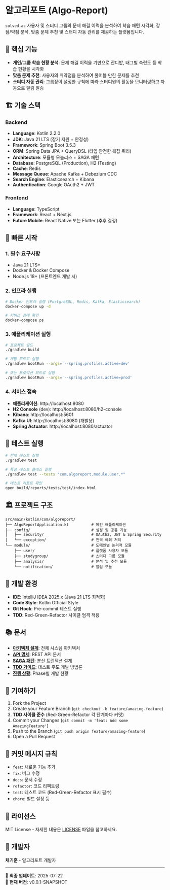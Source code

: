 # 알고리포트 (Algo-Report)

`solved.ac` 사용자 및 스터디 그룹의 문제 해결 이력을 분석하여 학습 패턴 시각화, 강점/약점 분석, 맞춤 문제 추천 및 스터디 자동 관리를 제공하는 플랫폼입니다.

## 🎯 핵심 기능

- **개인/그룹 학습 현황 분석**: 문제 해결 이력을 기반으로 잔디밭, 태그별 숙련도 등 학습 현황을 시각화
- **맞춤 문제 추천**: 사용자의 취약점을 분석하여 풀어볼 만한 문제를 추천
- **스터디 자동 관리**: 그룹장이 설정한 규칙에 따라 스터디원의 활동을 모니터링하고 자동으로 알림 발송

## 🏗️ 기술 스택

### **Backend**
- **Language**: Kotlin 2.2.0
- **JDK**: Java 21 LTS (장기 지원 + 안정성)
- **Framework**: Spring Boot 3.5.3
- **ORM**: Spring Data JPA + QueryDSL (타입 안전한 복잡 쿼리)
- **Architecture**: 모듈형 모놀리스 + SAGA 패턴
- **Database**: PostgreSQL (Production), H2 (Testing)
- **Cache**: Redis
- **Message Queue**: Apache Kafka + Debezium CDC
- **Search Engine**: Elasticsearch + Kibana
- **Authentication**: Google OAuth2 + JWT

### **Frontend**
- **Language**: TypeScript
- **Framework**: React + Next.js
- **Future Mobile**: React Native 또는 Flutter (추후 결정)

## 🚀 빠른 시작

### 1. 필수 요구사항

- Java 21 LTS+
- Docker & Docker Compose
- Node.js 18+ (프론트엔드 개발 시)

### 2. 인프라 실행

```bash
# Docker 인프라 실행 (PostgreSQL, Redis, Kafka, Elasticsearch)
docker-compose up -d

# 서비스 상태 확인
docker-compose ps
```

### 3. 애플리케이션 실행

```bash
# 프로젝트 빌드
./gradlew build

# 개발 모드로 실행
./gradlew bootRun --args='--spring.profiles.active=dev'

# 또는 프로덕션 모드로 실행
./gradlew bootRun --args='--spring.profiles.active=prod'
```

### 4. 서비스 접속

- **애플리케이션**: http://localhost:8080
- **H2 Console** (dev): http://localhost:8080/h2-console
- **Kibana**: http://localhost:5601
- **Kafka UI**: http://localhost:8080 (개발용)
- **Spring Actuator**: http://localhost:8080/actuator

## 🧪 테스트 실행

```bash
# 전체 테스트 실행
./gradlew test

# 특정 테스트 클래스 실행
./gradlew test --tests "com.algoreport.module.user.*"

# 테스트 리포트 확인
open build/reports/tests/test/index.html
```

## 🏛️ 프로젝트 구조

```
src/main/kotlin/com/algoreport/
├── AlgoReportApplication.kt          # 메인 애플리케이션
├── config/                           # 설정 및 공통 기능
│   ├── security/                     # OAuth2, JWT & Spring Security
│   └── exception/                    # 전역 예외 처리
└── module/                           # 도메인별 논리적 모듈
    ├── user/                         # 플랫폼 사용자 모듈
    ├── studygroup/                   # 스터디 그룹 모듈
    ├── analysis/                     # 분석 및 추천 모듈
    └── notification/                 # 알림 모듈
```

## 🎨 개발 환경

- **IDE**: IntelliJ IDEA 2025.x (Java 21 LTS 최적화)
- **Code Style**: Kotlin Official Style
- **Git Hook**: Pre-commit 테스트 실행
- **TDD**: Red-Green-Refactor 사이클 엄격 적용

## 📚 문서

- **[아키텍처 설계](markdown/architect/Architecture.md)**: 전체 시스템 아키텍처
- **[API 명세](markdown/architect/API.md)**: REST API 문서
- **[SAGA 패턴](markdown/saga/)**: 분산 트랜잭션 설계
- **[TDD 가이드](markdown/TDD_GUIDE.md)**: 테스트 주도 개발 방법론
- **[진행 상황](markdown/PHASE_TRACKER.md)**: Phase별 개발 현황

## 🤝 기여하기

1. Fork the Project
2. Create your Feature Branch (`git checkout -b feature/amazing-feature`)
3. **TDD 사이클 준수** (Red-Green-Refactor 각 단계마다 커밋)
4. Commit your Changes (`git commit -m 'feat: Add some AmazingFeature'`)
5. Push to the Branch (`git push origin feature/amazing-feature`)
6. Open a Pull Request

## 📝 커밋 메시지 규칙

- `feat`: 새로운 기능 추가
- `fix`: 버그 수정
- `docs`: 문서 수정
- `refactor`: 코드 리팩토링
- `test`: 테스트 코드 (Red-Green-Refactor 표시 필수)
- `chore`: 빌드 설정 등

## 📄 라이선스

MIT License - 자세한 내용은 [LICENSE](LICENSE) 파일을 참고하세요.

## 👤 개발자

**채기훈** - 알고리포트 개발자

---

📝 **최종 업데이트**: 2025-07-22  
🚀 **현재 버전**: v0.0.1-SNAPSHOT
